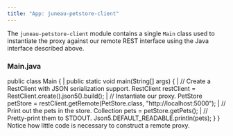 ```yaml
---
title: "App: juneau-petstore-client"
---
```


The `juneau-petstore-client` module contains a single `Main` class used to instantiate the proxy against our remote REST interface using the Java interface described above.
### Main.java

public class Main \{ |		public static void main(String[] args) \{ |			// Create a RestClient with JSON serialization support.
RestClient restClient = RestClient.create().json5().build(); |			// Instantiate our proxy.
PetStore petStore = restClient.getRemote(PetStore.class, "http://localhost:5000"); |			// Print out the pets in the store.
Collection pets = petStore.getPets(); |			// Pretty-print them to STDOUT.
Json5.DEFAULT_READABLE.println(pets); \} \} Notice how little code is necessary to construct a remote proxy.

